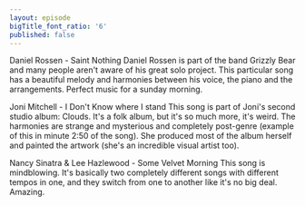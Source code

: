 ```yaml
---
layout: episode
bigTitle_font_ratio: '6'
published: false
---
```

Daniel Rossen - Saint Nothing
Daniel Rossen is part of the band Grizzly Bear and many people aren't aware of his great solo project.
This particular song has a beautiful melody and harmonies between his voice, the piano and the arrangements.
Perfect music for a sunday morning.

Joni Mitchell - I Don't Know where I stand
This song is part of Joni's second studio album: Clouds. It's a folk album, but it's so much more, it's weird. The harmonies are strange and mysterious and completely post-genre (example of this in minute 2:50 of the song).
She produced most of the album herself and painted the artwork (she's an incredible visual artist too).

Nancy Sinatra & Lee Hazlewood - Some Velvet Morning
This song is mindblowing. It's basically two completely different songs with different tempos in one, and they switch from one to another like it's no big deal. Amazing.

